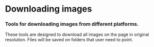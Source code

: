 # Downloading images

### Tools for downloading images from different platforms.


These tools are designed to download all images on the page in original resolution. Files will be saved on folders that user need to point.
